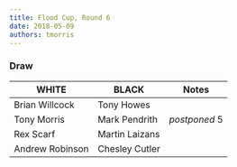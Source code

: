 ```yaml
---
title: Flood Cup, Round 6
date: 2018-05-09
authors: tmorris
---
```


### Draw

| WHITE           | BLACK           | Notes       |
| --------------- | --------------- | ----------- |
| Brian Willcock  | Tony Howes      |             |
| Tony Morris     | Mark Pendrith   | *postponed* 5|
| Rex Scarf       | Martin Laizans  |             |
| Andrew Robinson | Chesley Cutler  |             |

